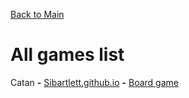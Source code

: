 [Back to Main](/../main/README.md)

# All games list

Catan **-** <a href="https://sibartlett.github.io/colonizers/demo.html">Sibartlett.github.io</a> **-** [Board game](/Board-Games.md)
